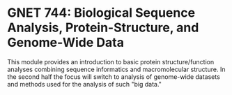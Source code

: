 # GNET 744: Biological Sequence Analysis, Protein-Structure, and Genome-Wide Data

This module provides an introduction to basic protein structure/function analyses combining sequence informatics and macromolecular structure. In the second half the focus will switch to analysis of genome-wide datasets and methods used for the analysis of such "big data."